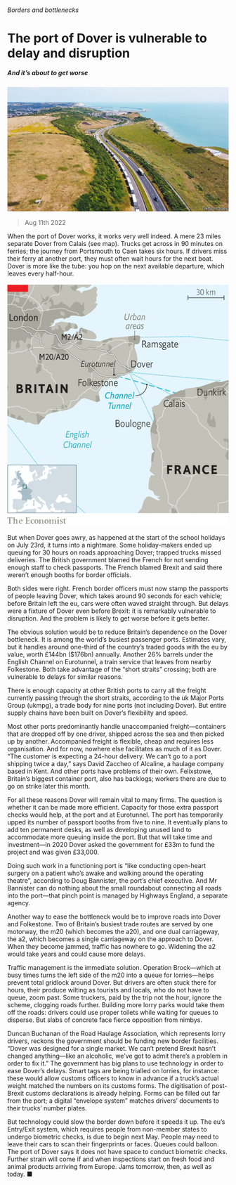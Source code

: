 ###### Borders and bottlenecks

# The port of Dover is vulnerable to delay and disruption 

##### And it’s about to get worse 

![image](images/20220813_BRP001.jpg) 

> Aug 11th 2022 

When the port of Dover works, it works very well indeed. A mere 23 miles separate Dover from Calais (see map). Trucks get across in 90 minutes on ferries; the journey from Portsmouth to Caen takes six hours. If drivers miss their ferry at another port, they must often wait hours for the next boat. Dover is more like the tube: you hop on the next available departure, which leaves every half-hour. 

![image](images/20220813_BRM918.png) 


But when Dover goes awry, as happened at the start of the school holidays on July 23rd, it turns into a nightmare. Some holiday-makers ended up queuing for 30 hours on roads approaching Dover; trapped trucks missed deliveries. The British government blamed the French for not sending enough staff to check passports. The French blamed Brexit and said there weren’t enough booths for border officials. 

Both sides were right. French border officers must now stamp the passports of people leaving Dover, which takes around 90 seconds for each vehicle; before Britain left the eu, cars were often waved straight through. But delays were a fixture of Dover even before Brexit: it is remarkably vulnerable to disruption. And the problem is likely to get worse before it gets better.

The obvious solution would be to reduce Britain’s dependence on the Dover bottleneck. It is among the world’s busiest passenger ports. Estimates vary, but it handles around one-third of the country’s traded goods with the eu by value, worth £144bn ($176bn) annually. Another 26% barrels under the English Channel on Eurotunnel, a train service that leaves from nearby Folkestone. Both take advantage of the “short straits” crossing; both are vulnerable to delays for similar reasons. 

There is enough capacity at other British ports to carry all the freight currently passing through the short straits, according to the uk Major Ports Group (ukmpg), a trade body for nine ports (not including Dover). But entire supply chains have been built on Dover’s flexibility and speed. 

Most other ports predominantly handle unaccompanied freight—containers that are dropped off by one driver, shipped across the sea and then picked up by another. Accompanied freight is flexible, cheap and requires less organisation. And for now, nowhere else facilitates as much of it as Dover. “The customer is expecting a 24-hour delivery. We can’t go to a port shipping twice a day,” says David Zaccheo of Alcaline, a haulage company based in Kent. And other ports have problems of their own. Felixstowe, Britain’s biggest container port, also has backlogs; workers there are due to go on strike later this month. 

For all these reasons Dover will remain vital to many firms. The question is whether it can be made more efficient. Capacity for those extra passport checks would help, at the port and at Eurotunnel. The port has temporarily upped its number of passport booths from five to nine. It eventually plans to add ten permanent desks, as well as developing unused land to accommodate more queuing inside the port. But that will take time and investment—in 2020 Dover asked the government for £33m to fund the project and was given £33,000. 

Doing such work in a functioning port is “like conducting open-heart surgery on a patient who’s awake and walking around the operating theatre”, according to Doug Bannister, the port’s chief executive. And Mr Bannister can do nothing about the small roundabout connecting all roads into the port—that pinch point is managed by Highways England, a separate agency. 

Another way to ease the bottleneck would be to improve roads into Dover and Folkestone. Two of Britain’s busiest trade routes are served by one motorway, the m20 (which becomes the a20), and one dual carriageway, the a2, which becomes a single carriageway on the approach to Dover. When they become jammed, traffic has nowhere to go. Widening the a2 would take years and could cause more delays.

Traffic management is the immediate solution. Operation Brock—which at busy times turns the left side of the m20 into a queue for lorries—helps prevent total gridlock around Dover. But drivers are often stuck there for hours, their produce wilting as tourists and locals, who do not have to queue, zoom past. Some truckers, paid by the trip not the hour, ignore the scheme, clogging roads further. Building more lorry parks would take them off the roads: drivers could use proper toilets while waiting for queues to disperse. But slabs of concrete face fierce opposition from nimbys. 

Duncan Buchanan of the Road Haulage Association, which represents lorry drivers, reckons the government should be funding new border facilities. “Dover was designed for a single market. We can’t pretend Brexit hasn’t changed anything—like an alcoholic, we’ve got to admit there’s a problem in order to fix it.” The government has big plans to use technology in order to ease Dover’s delays. Smart tags are being trialled on lorries, for instance: these would allow customs officers to know in advance if a truck’s actual weight matched the numbers on its customs forms. The digitisation of post-Brexit customs declarations is already helping. Forms can be filled out far from the port; a digital “envelope system” matches drivers’ documents to their trucks’ number plates. 

But technology could slow the border down before it speeds it up. The eu’s Entry/Exit system, which requires people from non-member states to undergo biometric checks, is due to begin next May. People may need to leave their cars to scan their fingerprints or faces. Queues could balloon. The port of Dover says it does not have space to conduct biometric checks. Further strain will come if and when inspections start on fresh food and animal products arriving from Europe. Jams tomorrow, then, as well as today. ■


